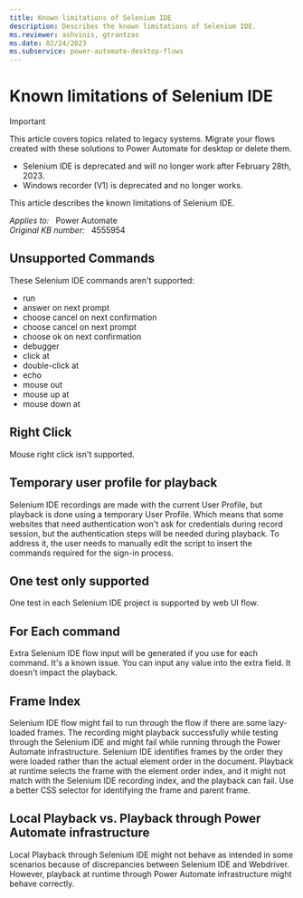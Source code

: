 ```yaml
---
title: Known limitations of Selenium IDE
description: Describes the known limitations of Selenium IDE.
ms.reviewer: ashvinis, gtrantzas
ms.date: 02/24/2023
ms.subservice: power-automate-desktop-flows
---
```

# Known limitations of Selenium IDE

> [!IMPORTANT]
>
> This article covers topics related to legacy systems. Migrate your flows created with these solutions to Power Automate for desktop or delete them.
>
> - Selenium IDE is deprecated and will no longer work after February 28th, 2023.
> - Windows recorder (V1) is deprecated and no longer works.

This article describes the known limitations of Selenium IDE.

_Applies to:_ &nbsp; Power Automate  
_Original KB number:_ &nbsp; 4555954

## Unsupported Commands

These Selenium IDE commands aren't supported:

- run
- answer on next prompt
- choose cancel on next confirmation
- choose cancel on next prompt
- choose ok on next confirmation
- debugger
- click at
- double-click at
- echo
- mouse out
- mouse up at
- mouse down at

## Right Click

Mouse right click isn't supported.

## Temporary user profile for playback

Selenium IDE recordings are made with the current User Profile, but playback is done using a temporary User Profile. Which means that some websites that need authentication won't ask for credentials during record session, but the authentication steps will be needed during playback. To address it, the user needs to manually edit the script to insert the commands required for the sign-in process.

## One test only supported

One test in each Selenium IDE project is supported by web UI flow.

## For Each command

Extra Selenium IDE flow input will be generated if you use for each command. It's a known issue. You can input any value into the extra field. It doesn't impact the playback.

## Frame Index

Selenium IDE flow might fail to run through the flow if there are some lazy-loaded frames. The recording might playback successfully while testing through the Selenium IDE and might fail while running through the Power Automate infrastructure. Selenium IDE identifies frames by the order they were loaded rather than the actual element order in the document. Playback at runtime selects the frame with the element order index, and it might not match with the Selenium IDE recording index, and the playback can fail. Use a better CSS selector for identifying the frame and parent frame.

## Local Playback vs. Playback through Power Automate infrastructure

Local Playback through Selenium IDE might not behave as intended in some scenarios because of discrepancies between Selenium IDE and Webdriver. However, playback at runtime through Power Automate infrastructure might behave correctly.
